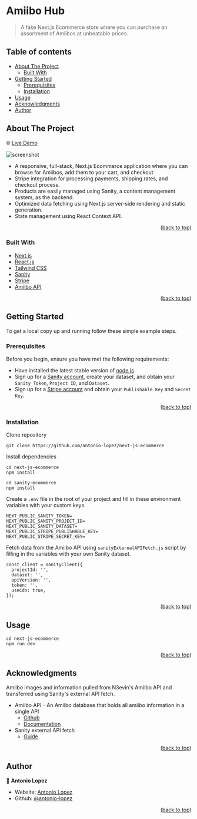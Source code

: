 <div id="top"></div>

# Amiibo Hub

> A fake Next.js Ecommerce store where you can purchase an assortment of Amiibos at unbeatable prices.

## Table of contents

- [About The Project](#about-the-project)
  - [Built With](#built-with)
- [Getting Started](#getting-started)
  - [Prerequisites](#prerequisites)
  - [Installation](#installation)
- [Usage](#usage)
- [Acknowledgments](#acknowledgments)
- [Author](#author)

## About The Project

🌐 [Live Demo](https://antonio-amiibo-hub.vercel.app/)

![screenshot](/public/amiibo-hub-screenshot.png)

- A responsive, full-stack, Next.js Ecommerce application where you can browse for Amiibos, add them to your cart, and checkout
- Stripe integration for processing payments, shipping rates, and checkout process.
- Products are easily managed using Sanity, a content management system, as the backend.
- Optimized data fetching using Next.js server-side rendering and static generation.
- State management using React Context API.

<p align="right">(<a href="#top">back to top</a>)</p>

### Built With

- [Next.js](https://nextjs.org/)
- [React.js](https://reactjs.org/)
- [Tailwind CSS](https://tailwindcss.com/)
- [Sanity](https://www.sanity.io/)
- [Stripe](https://stripe.com/)
- [Amiibo API](https://github.com/N3evin/AmiiboAPI)

<p align="right">(<a href="#top">back to top</a>)</p>

## Getting Started

To get a local copy up and running follow these simple example steps.

### Prerequisites

Before you begin, ensure you have met the following requirements:

- Have installed the latest stable version of [node.js](https://nodejs.org/en/)
- Sign up for a [Sanity account](https://www.sanity.io/), create your dataset, and obtain your `Sanity Token`, `Project ID`, and `Dataset`.
- Sign up for a [Stripe account](https://stripe.com/) and obtain your `Publishable Key` and `Secret Key`.

<p align="right">(<a href="#top">back to top</a>)</p>

### Installation

Clone repository

```
git clone https://github.com/antonio-lopez/next-js-ecommerce
```

Install dependencies

```
cd next-js-ecommerce
npm install

cd sanity-ecommerce
npm install
```

Create a `.env` file in the root of your project and fill in these environment variables with your custom keys.

```
NEXT_PUBLIC_SANITY_TOKEN=
NEXT_PUBLIC_SANITY_PROJECT_ID=
NEXT_PUBLIC_SANITY_DATASET=
NEXT_PUBLIC_STRIPE_PUBLISHABLE_KEY=
NEXT_PUBLIC_STRIPE_SECRET_KEY=
```

Fetch data from the Amiibo API using `sanityExternalAPIFetch.js` script by filling in the variables with your own Sanity dataset.

```
const client = sanityClient({
  projectId: '',
  dataset: '',
  apiVersion: '',
  token: '',
  useCdn: true,
});
```

<p align="right">(<a href="#top">back to top</a>)</p>

## Usage

```
cd next-js-ecommerce
npm run dev
```

<p align="right">(<a href="#top">back to top</a>)</p>

## Acknowledgments

Amiibo images and information pulled from N3evin's Amiibo API and transferred using Sanity's external API fetch.

- Amiibo API - An Amiibo database that holds all amiibo information in a single API
  - [Github](https://github.com/N3evin/AmiiboAPI)
  - [Documentation](https://www.amiiboapi.com/docs/)
- Sanity external API fetch
  - [Guide](https://www.sanity.io/guides/guide-importing-data-from-external-sources)

<p align="right">(<a href="#top">back to top</a>)</p>

## Author

👤 **Antonio Lopez**

- Website: [Antonio Lopez](https://www.antoniolopez.me/)
- Github: [@antonio-lopez](https://github.com/antonio-lopez)

<p align="right">(<a href="#top">back to top</a>)</p>
